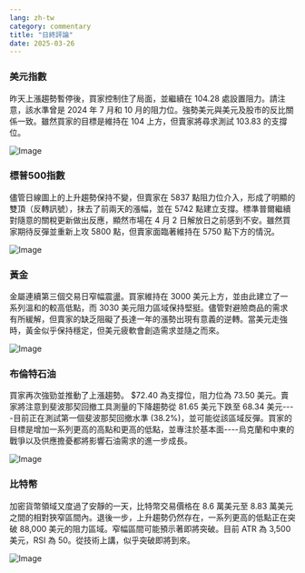 ```yaml
---
lang: zh-tw
category: commentary
title: "日終評論"
date: 2025-03-26
---
```


### 美元指數

昨天上漲趨勢暫停後，買家控制住了局面，並繼續在 104.28 處設置阻力。請注意，該水準曾是 2024 年 7 月和 10 月的阻力位。強勢美元與美元及股市的反比關係一致。雖然買家的目標是維持在 104 上方，但賣家將尋求測試 103.83 的支撐位。 

![Image](https://markleighedu.github.io/img/Mar-2025/26-Mar-2025/usdindex.jpg)

### 標普500指數

儘管日線圖上的上升趨勢保持不變，但賣家在 5837 點阻力位介入，形成了明顯的雙頂（反轉訊號），抹去了前兩天的漲幅，並在 5742 點建立支撐。標準普爾繼續對隨意的關稅更新做出反應，顯然市場在 4 月 2 日解放日之前感到不安。雖然買家期待反彈並重新上攻 5800 點，但賣家面臨著維持在 5750 點下方的情況。  

![Image](https://markleighedu.github.io/img/Mar-2025/26-Mar-2025/sp500.jpg)

### 黃金

金屬連續第三個交易日窄幅震盪。買家維持在 3000 美元上方，並由此建立了一系列溫和的較高低點，而 3030 美元阻力區域保持堅挺。儘管對避險商品的需求有所緩解，但賣家的缺乏阻礙了長達一年的漲勢出現有意義的逆轉。當美元走強時，黃金似乎保持穩定，但美元疲軟會創造需求並隨之而來。

![Image](https://markleighedu.github.io/img/Mar-2025/26-Mar-2025/gold.jpg)

### 布倫特石油

買家再次強勁並推動了上漲趨勢。 $72.40 為支撐位，阻力位為 73.50 美元。賣家將注意到斐波那契回撤工具測量的下降趨勢從 81.65 美元下跌至 68.34 美元----目前正在測試第一個斐波那契回撤水準 (38.2%)，並可能從該區域反彈。買家的目標是增加一系列更高的高點和更高的低點，並專注於基本面----烏克蘭和中東的戰爭以及供應擔憂都將影響石油需求的進一步成長。

![Image](https://markleighedu.github.io/img/Mar-2025/26-Mar-2025/brentoil.jpg)

### 比特幣

加密貨幣領域又度過了安靜的一天，比特幣交易價格在 8.6 萬美元至 8.83 萬美元之間的相對狹窄區間內。退後一步，上升趨勢仍然存在，一系列更高的低點正在突破 88,000 美元的阻力區域。窄幅區間可能預示著即將突破。目前 ATR 為 3,500 美元，RSI 為 50。從技術上講，似乎突破即將到來。

![Image](https://markleighedu.github.io/img/Mar-2025/26-Mar-2025/bitcoin.jpg)

